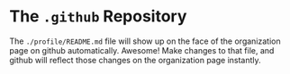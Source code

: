 # The `.github` Repository
The `./profile/README.md` file will show up on the face of the organization page on github automatically.
Awesome!
Make changes to that file, and github will reflect those changes on the organization page instantly.
